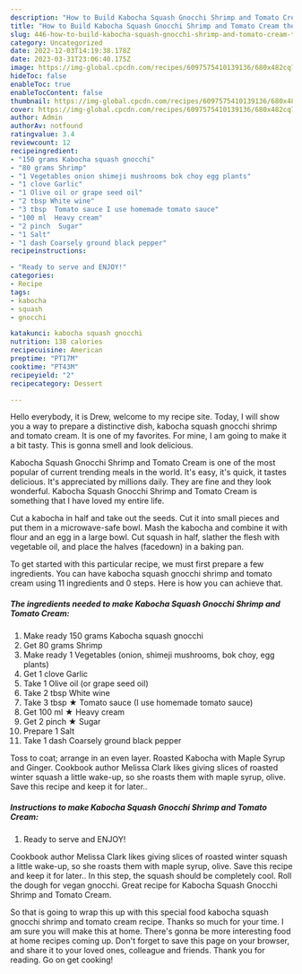 ```yaml
---
description: "How to Build Kabocha Squash Gnocchi Shrimp and Tomato Cream the Delicious}"
title: "How to Build Kabocha Squash Gnocchi Shrimp and Tomato Cream the Delicious}"
slug: 446-how-to-build-kabocha-squash-gnocchi-shrimp-and-tomato-cream-the-delicious
category: Uncategorized
date: 2022-12-03T14:19:38.178Z
date: 2023-03-31T23:06:40.175Z
image: https://img-global.cpcdn.com/recipes/6097575410139136/680x482cq70/kabocha-squash-gnocchi-shrimp-and-tomato-cream-recipe-main-photo.jpg
hideToc: false
enableToc: true
enableTocContent: false
thumbnail: https://img-global.cpcdn.com/recipes/6097575410139136/680x482cq70/kabocha-squash-gnocchi-shrimp-and-tomato-cream-recipe-main-photo.jpg
cover: https://img-global.cpcdn.com/recipes/6097575410139136/680x482cq70/kabocha-squash-gnocchi-shrimp-and-tomato-cream-recipe-main-photo.jpg
author: Admin
authorAv: notfound
ratingvalue: 3.4
reviewcount: 12
recipeingredient:
- "150 grams Kabocha squash gnocchi"
- "80 grams Shrimp"
- "1 Vegetables onion shimeji mushrooms bok choy egg plants"
- "1 clove Garlic"
- "1 Olive oil or grape seed oil"
- "2 tbsp White wine"
- "3 tbsp  Tomato sauce I use homemade tomato sauce"
- "100 ml  Heavy cream"
- "2 pinch  Sugar"
- "1 Salt"
- "1 dash Coarsely ground black pepper"
recipeinstructions:

- "Ready to serve and ENJOY!"
categories:
- Recipe
tags:
- kabocha
- squash
- gnocchi

katakunci: kabocha squash gnocchi 
nutrition: 138 calories
recipecuisine: American
preptime: "PT17M"
cooktime: "PT43M"
recipeyield: "2"
recipecategory: Dessert

---
```



Hello everybody, it is Drew, welcome to my recipe site. Today, I will show you a way to prepare a distinctive dish, kabocha squash gnocchi shrimp and tomato cream. It is one of my favorites. For mine, I am going to make it a bit tasty. This is gonna smell and look delicious.

Kabocha Squash Gnocchi Shrimp and Tomato Cream is one of the most popular of current trending meals in the world. It's easy, it's quick, it tastes delicious. It's appreciated by millions daily. They are fine and they look wonderful. Kabocha Squash Gnocchi Shrimp and Tomato Cream is something that I have loved my entire life.

Cut a kabocha in half and take out the seeds. Cut it into small pieces and put them in a microwave-safe bowl. Mash the kabocha and combine it with flour and an egg in a large bowl. Cut squash in half, slather the flesh with vegetable oil, and place the halves (facedown) in a baking pan.


To get started with this particular recipe, we must first prepare a few ingredients. You can have kabocha squash gnocchi shrimp and tomato cream using 11 ingredients and 0 steps. Here is how you can achieve that.

<!--inarticleads1-->

##### The ingredients needed to make Kabocha Squash Gnocchi Shrimp and Tomato Cream:

1. Make ready 150 grams Kabocha squash gnocchi
1. Get 80 grams Shrimp
1. Make ready 1 Vegetables (onion, shimeji mushrooms, bok choy, egg plants)
1. Get 1 clove Garlic
1. Take 1 Olive oil (or grape seed oil)
1. Take 2 tbsp White wine
1. Take 3 tbsp ★ Tomato sauce (I use homemade tomato sauce)
1. Get 100 ml ★ Heavy cream
1. Get 2 pinch ★ Sugar
1. Prepare 1 Salt
1. Take 1 dash Coarsely ground black pepper


Toss to coat; arrange in an even layer. Roasted Kabocha with Maple Syrup and Ginger. Cookbook author Melissa Clark likes giving slices of roasted winter squash a little wake-up, so she roasts them with maple syrup, olive. Save this recipe and keep it for later.. 

<!--inarticleads2-->

##### Instructions to make Kabocha Squash Gnocchi Shrimp and Tomato Cream:


1. Ready to serve and ENJOY!

Cookbook author Melissa Clark likes giving slices of roasted winter squash a little wake-up, so she roasts them with maple syrup, olive. Save this recipe and keep it for later.. In this step, the squash should be completely cool. Roll the dough for vegan gnocchi. Great recipe for Kabocha Squash Gnocchi Shrimp and Tomato Cream. 

So that is going to wrap this up with this special food kabocha squash gnocchi shrimp and tomato cream recipe. Thanks so much for your time. I am sure you will make this at home. There's gonna be more interesting food at home recipes coming up. Don't forget to save this page on your browser, and share it to your loved ones, colleague and friends. Thank you for reading. Go on get cooking!
